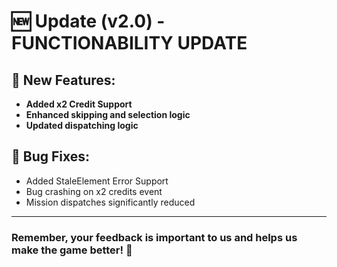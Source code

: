 # 🆕 Update (v2.0) - FUNCTIONABILITY UPDATE

## 🎉 New Features:
- **Added x2 Credit Support**
- **Enhanced skipping and selection logic**
- **Updated dispatching logic**

## 🐞 Bug Fixes:
- Added StaleElement Error Support
- Bug crashing on x2 credits event
- Mission dispatches significantly reduced


---

### Remember, your feedback is important to us and helps us make the game better! 🙌
